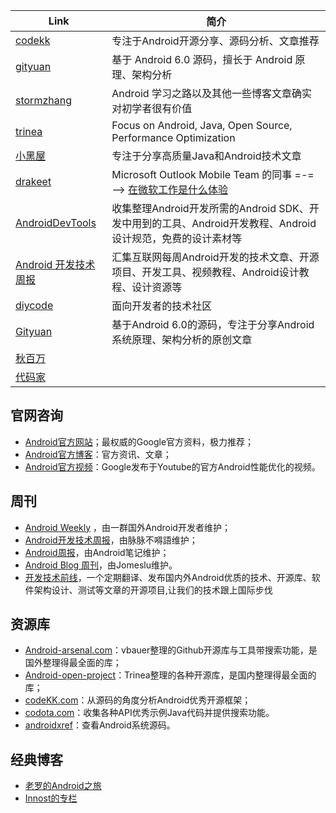 
| Link | 简介 |
| ------ | ------ | 
| [codekk](http://p.codekk.com/) | 专注于Android开源分享、源码分析、文章推荐 |
| [gityuan](http://gityuan.com/) | 基于 Android 6.0 源码，擅长于 Android 原理、架构分析 |
| [stormzhang](http://p.codekk.com/) | Android 学习之路以及其他一些博客文章确实对初学者很有价值
| [trinea](http://www.trinea.cn/) | Focus on Android, Java, Open Source, Performance Optimization
| [小黑屋](http://droidyue.com/) | 专注于分享高质量Java和Android技术文章
| [drakeet](https://medium.com/@drakeet/has-recommended) | Microsoft Outlook Mobile Team 的同事 =-= --> [在微软工作是什么体验](https://telegra.ph/join-microsoft-10-19)
| [AndroidDevTools](https://github.com/inferjay/AndroidDevTools) | 收集整理Android开发所需的Android SDK、开发中用到的工具、Android开发教程、Android设计规范，免费的设计素材等 
| [Android 开发技术周报](https://androidweekly.cn/) | 汇集互联网每周Android开发的技术文章、开源项目、开发工具、视频教程、Android设计教程、设计资源等
| [diycode](http://www.diycode.cc/) | 面向开发者的技术社区
| [Gityuan](http://gityuan.com/) | 基于Android 6.0的源码，专注于分享Android系统原理、架构分析的原创文章
| [秋百万](http://www.liaohuqiu.net/) | 
| [代码家](https://gank.io/) | 


## 官网咨询
- [Android官方网站](http://developer.android.com/intl/zh-cn/index.html)；最权威的Google官方资料，极力推荐；
- [Android官方博客](http://android-developers.blogspot.com/)：官方资讯、文章；
- [Android官方视频](https://www.youtube.com/playlist?list=PLOU2XLYxmsIKEOXh5TwZEv89aofHzNCiu)：Google发布于Youtube的官方Android性能优化的视频。

## 周刊
- [Android Weekly](http://androidweekly.net/) ，由一群国外Android开发者维护；
- [Android开发技术周报](https://www.androidweekly.cn/)，由脉脉不嘚語维护；
- [Android周报](http://www.race604.com/tag/android-weekly/)，由Android笔记维护；
- [Android Blog 周刊](http://androidblog.cn/)，由Jomeslu维护。
- [开发技术前线](https://github.com/hehonghui/android-tech-frontier)，一个定期翻译、发布国内外Android优质的技术、开源库、软件架构设计、测试等文章的开源项目,让我们的技术跟上国际步伐

## 资源库
- [Android-arsenal.com](https://android-arsenal.com/)：vbauer整理的Github开源库与工具带搜索功能，是国外整理得最全面的库；
- [Android-open-project](https://github.com/Trinea/android-open-project)：Trinea整理的各种开源库，是国内整理得最全面的库；
- [codeKK.com](http://a.codekk.com/)：从源码的角度分析Android优秀开源框架；
- [codota.com](https://www.codota.com/)：收集各种API优秀示例Java代码并提供搜索功能。
- [androidxref](http://androidxref.com/)：查看Android系统源码。

## 经典博客
- [老罗的Android之旅](https://blog.csdn.net/luoshengyang/article/details/8923485)
- [Innost的专栏](https://blog.csdn.net/innost?viewmode=contents)


